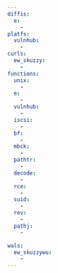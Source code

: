 ```yaml
---
diffis:
  e:
    -
platfs:
  vulnhub:
    -
curls:
  ew_skuzzy:
    -
functions:
  unix:
    -
  e:
    -
  vulnhub:
    -
  iscsi:
    -
  bf:
    -
  mbck:
    -
  pathtr:
    -
  decode:
    -
  rce:
    -
  suid:
    -
  rev:
    -
  pathj:
    -

wals:
  ew_skuzzywu:
    -
---
```

